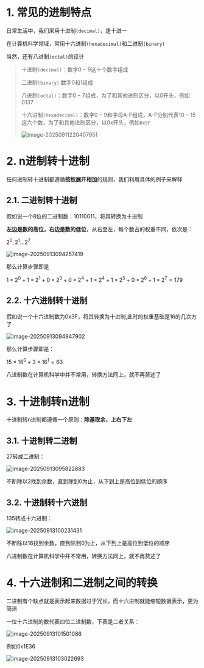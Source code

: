 # 1. 常见的进制特点

日常生活中，我们采用十进制`(decimal)`，逢十进一

在计算机科学领域，常用十六进制`(hexadecimal)`和二进制`(binary)`

当然，还有八进制`(octal)`的设计

> 十进制`(decimal)`：数字$0-9$这十个数字组成
>
> 二进制`(binary)`:数字0和1组成
>
> 八进制`(octal)`：数字$0-7$组成，为了和其他进制区分，以$0$开头，例如$0137$
>
> 十六进制`(hexadecimal)`：数字$0-9$和字母A-F组成，A-F分别代表$10-15$这六个数，为了和其他进制区分，以0x开头，例如`0x5F`
>
> ![image-20250911220407951](C:\Users\hp\AppData\Roaming\Typora\typora-user-images\image-20250911220407951.png)

# 2. n进制转十进制

任何进制转十进制都遵循**按权展开相加**的规则，我们利用具体的例子来解释

## 2.1. 二进制转十进制

假如说一个8位的二进制数：$1011   0011$，将其转换为十进制

**左边是数的高位，右边是数的低位**，从右至左，每个数占的权重不同，依次是：

$2^0,2^1...2^7$

![image-20250913094257419](C:\Users\hp\AppData\Roaming\Typora\typora-user-images\image-20250913094257419.png)

那么计算步骤即是

$1\times2^0 + 1 \times 2^1 + 0 \times 2^3 + 0\times2^4 + 1\times2^4+1\times2^5+0\times2^6+1\times2^7 =  179$

## 2.2. 十六进制转十进制

假如说一个十六进制数为0x3F，将其转换为十进制,此时的权重基础是16的几次方了

![image-20250913094947902](C:\Users\hp\AppData\Roaming\Typora\typora-user-images\image-20250913094947902.png)

那么计算步骤即是：

$15\times16^0+3\times16^1 = 63$

八进制数在计算机科学中并不常用，转换方法同上，就不再赘述了

# 3. 十进制转n进制

十进制转n进制都遵循一个原则：**除基取余，上右下左**

## 3.1. 十进制转二进制

27转成二进制：

![image-20250913095822883](C:\Users\hp\AppData\Roaming\Typora\typora-user-images\image-20250913095822883.png)

不断除以2找到余数，直到除到0为止，从下到上是高位到低位的顺序

## 3.2. 十进制转十六进制

135转成十六进制：

![image-20250913100231431](C:\Users\hp\AppData\Roaming\Typora\typora-user-images\image-20250913100231431.png)

不断除以16找到余数，直到除到0为止，从下到上是高位到低位的顺序

八进制数在计算机科学中并不常用，转换方法同上，就不再赘述了

# 4. 十六进制和二进制之间的转换

二进制有个缺点就是表示起来数据过于冗长，而十六进制就能缩短数据表示，更为简洁

一位十六进制的数代表四位二进制数，下表是二者关系：

![image-20250913101501086](C:\Users\hp\AppData\Roaming\Typora\typora-user-images\image-20250913101501086.png)

例如0x1E36

![image-20250913103022693](C:\Users\hp\AppData\Roaming\Typora\typora-user-images\image-20250913103022693.png)

